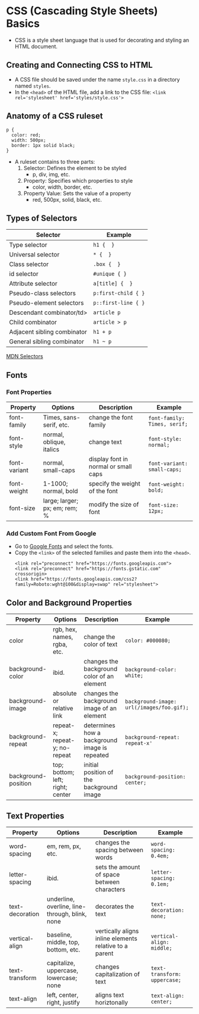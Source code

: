 # CSS (Cascading Style Sheets) Basics
- CSS is a style sheet language that is used for decorating and styling an HTML document.

## Creating and Connecting CSS to HTML
- A CSS file should be saved under the name `style.css` in a directory named `styles`.
- In the `<head>` of the HTML file, add a link to the CSS file:
    `<link rel='stylesheet' href='styles/style.css'>`

## Anatomy of a CSS ruleset
```
p {
  color: red;
  width: 500px;
  border: 1px solid black;
}
```
- A ruleset contains to three parts:
    1. Selector: Defines the element to be styled
        - p, div, img, etc.
    2. Property: Specifies which properties to style
        - color, width, border, etc.
    3. Property Value: Sets the value of a property
        - red, 500px, solid, black, etc.

## Types of Selectors
<table>
  <thead>
    <tr>
      <th>Selector</th>
      <th>Example</th>
    </tr>
  </thead>
  <tbody>
    <tr>
      <td>Type selector</td>
      <td><code>h1 {&nbsp; }</code></td>
    </tr>
    <tr>
      <td>Universal selector</td>
      <td><code>* {&nbsp; }</code></td>
    </tr>
    <tr>
      <td>Class selector</td>
      <td><code>.box {&nbsp; }</code></td>
    </tr>
    <tr>
      <td>id selector</td>
      <td><code>#unique { }</code></td>
    </tr>
    <tr>
      <td>Attribute selector</td>
      <td><code>a[title] {&nbsp; }</code></td>
    </tr>
    <tr>
      <td>Pseudo-class selectors</td>
      <td><code>p:first-child { }</code></td>
    </tr>
    <tr>
      <td>Pseudo-element selectors</td>
      <td><code>p::first-line { }</code></td>
    </tr>
    <tr>
      <td>Descendant combinator/td>
      <td><code>article p</code></td>
    </tr>
    <tr>
      <td>Child combinator</td>
      <td><code>article &gt; p</code></td>
    </tr>
    <tr>
      <td>Adjacent sibling combinator</td>
      <td><code>h1 + p</code></td>
    </tr>
    <tr>
      <td>General sibling combinator</td>
      <td><code>h1 ~ p</code></td>
    </tr>
  </tbody>
</table>
<a href='https://developer.mozilla.org/en-US/docs/Learn/CSS/Building_blocks/Selectors#reference_table_of_selectors'>MDN Selectors</a>

## Fonts
### Font Properties
| Property     | Options                       | Description                          | Example                                |
|--------------|-------------------------------|--------------------------------------|----------------------------------------|
| font-family  | Times, sans-serif, etc.       | change the font family               | `font-family: Times, serif;`           |
| font-style   | normal, oblique, italics      | change text                          | `font-style: normal;`                  |
| font-variant | normal, small-caps            | display font in normal or small caps | `font-variant: small-caps;`            |
| font-weight  | 1-1000; normal, bold          | specify the weight of the font       | `font-weight: bold;`                   |
| font-size    | large; larger; px; em; rem; % | modify the size of font              | `font-size: 12px;`                     |

### Add Custom Font From Google
- Go to <a href='https://fonts.google.com/'>Google Fonts</a> and select the fonts.
- Copy the `<link>` of the selected families and paste them into the `<head>`.
    ```
    <link rel="preconnect" href="https://fonts.googleapis.com">
    <link rel="preconnect" href="https://fonts.gstatic.com" crossorigin>
    <link href="https://fonts.googleapis.com/css2?family=Roboto:wght@100&display=swap" rel="stylesheet"> 
    ```

## Color and Background Properties
| Property            | Options                          | Description                                   | Example                                   |
|---------------------|----------------------------------|-----------------------------------------------|-------------------------------------------|
| color               | rgb, hex, names, rgba, etc.      | change the color of text                      | `color: #000080;`                         |
| background-color    | ibid.                            | changes the background color of an element    | `background-color: white;`                |
| background-image    | absolute or relative link        | changes the background image of an element    | `background-image: url(/images/foo.gif);` |
| background-repeat   | repeat-x; repeat-y; no-repeat    | determines how a background image is repeated | `background-repeat: repeat-x'`            |
| background-position | top; bottom; left; right; center | initial position of the background image      | `background-position: center;`            |

## Text Properties
| Property        | Options                                        | Description                                            | Example                      |
|-----------------|------------------------------------------------|--------------------------------------------------------|------------------------------|
| word-spacing    | em, rem, px, etc.                              | changes the spacing between words                      | `word-spacing: 0.4em;`       |
| letter-spacing  | ibid.                                          | sets the amount of space between characters            | `letter-spacing: 0.1em;`     |
| text-decoration | underline, overline, line-through, blink, none | decorates the text                                     | `text-decoration: none;`     |
| vertical-align  | baseline, middle, top, bottom, etc.            | vertically aligns inline elements relative to a parent | `vertical-align: middle;`    |
| text-transform  | capitalize, uppercase, lowercase; none         | changes capitalization of text                         | `text-transform: uppercase;` |
| text-align      | left, center, right, justify                   | aligns text horiztonally                               | `text-align: center;`        |